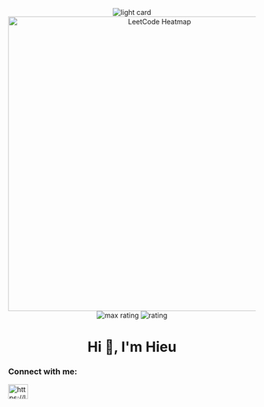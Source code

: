 <div style="text-align: center;">
  <img src="https://raw.githubusercontent.com/parallelism623/cf-stats/main/output/light_card.svg" alt="light card" />
    <img
    src="https://leetcard.jacoblin.cool/hieudev623?ext=heatmap"
    alt="LeetCode Heatmap"
    width="600"
  />
  <br>
  <img src="https://raw.githubusercontent.com/parallelism623/cf-stats/main/output/max_rating.svg" alt="max rating" />
  <img src="https://raw.githubusercontent.com/parallelism623/cf-stats/main/output/rating.svg" alt="rating" />
</div>


<h1 align="center">Hi 👋, I'm Hieu</h1>

<h3 align="left">Connect with me:</h3>
<p align="left">
<a href="https://www.leetcode.com/https://leetcode.com/hieudev623/" target="blank"><img align="center" src="https://raw.githubusercontent.com/rahuldkjain/github-profile-readme-generator/master/src/images/icons/Social/leet-code.svg" alt="https://leetcode.com/hieudev623/" height="30" width="40" /></a>
</p>
